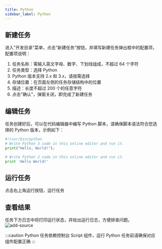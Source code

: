 ```yaml
---
title: Python
sidebar_label: Python
---
```


## 新建任务

进入"开发目录"菜单，点击"新建任务"按钮，并填写新建任务弹出框中的配置项，配置项说明：

1. 任务名称：需输入英文字母、数字、下划线组成，不超过 64 个字符
2. 任务类型：选择 Python
3. Python 版本支持 2.x 和 3.x，请按需选择
4. 存储位置：在页面左侧的任务存储结构中的位置
5. 描述：长度不超过 200 个的任意字符
6. 点击"确认"，弹窗关闭，即完成了新建任务

## 编辑任务

任务创建好后，可以在代码编辑器中编写 Python 脚本，请确保脚本语法符合您选择的 Python 版本，示例如下：

```python
#!/usr/bin/python
# Write Python 3 code in this online editor and run it.
print("Hello, World!");
```

```python
# Write Python 2 code in this online editor and run it.
print 'Hello World!'
```

## 运行任务

点击右上角运行按钮，运行任务

## 查看结果

任务下方日志中将打印运行状态，并给出运行日志，方便排查问题。
![add-source](/img/readme/python-log.png)

:::caution
Python 任务依赖控制台 Script 组件，运行 Python 任务前请确保对应组件配置正确
:::